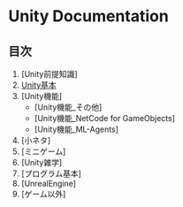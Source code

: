 # Unity Documentation

## **目次**

1. [Unity前提知識]
2. [Unity基本](2_BasicKnowledge/2.md)
3. [Unity機能]
   - [Unity機能_その他]
   - [Unity機能_NetCode for GameObjects]
   - [Unity機能_ML-Agents]
4. [小ネタ]
5. [ミニゲーム]
6. [Unity雑学]
7. [プログラム基本]
8. [UnrealEngine]
9. [ゲーム以外]

